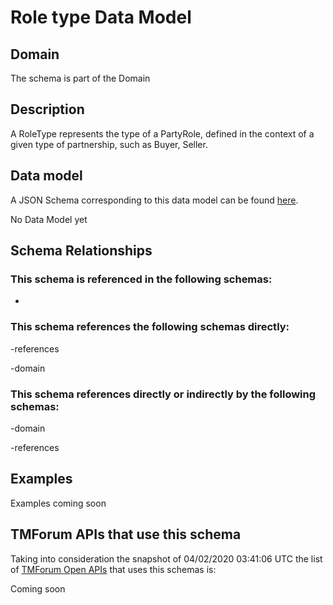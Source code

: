 # Role type Data Model

## Domain

The  schema is part of the  Domain

## Description

A RoleType represents the type of a PartyRole, defined in the context of a given type of partnership, such as Buyer, Seller.

## Data model

A JSON Schema corresponding to this data model can be found
[here](https://github.com/tmforum-rand/schemas/blob/candidates/EngagedParty/RoleType.schema.json).

No Data Model yet

## Schema Relationships

### This schema is referenced in the following schemas:

-

### This schema references the following schemas directly:

-references

-domain

### This schema references directly or indirectly by the following schemas:

-domain

-references



## Examples

Examples coming soon

## TMForum APIs that use this schema

Taking into consideration the snapshot of 04/02/2020 03:41:06 UTC the list of [TMForum Open APIs](https://www.tmforum.org/open-apis/) that uses this schemas is:

Coming soon